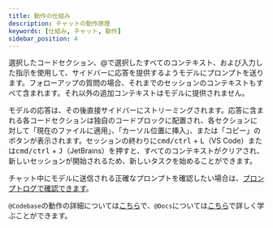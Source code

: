 ```yaml
---
title: 動作の仕組み
description: チャットの動作原理
keywords: [仕組み, チャット, 動作]
sidebar_position: 4
---
```


選択したコードセクション、@で選択したすべてのコンテキスト、および入力した指示を使用して、サイドバーに応答を提供するようモデルにプロンプトを送ります。フォローアップの質問の場合、それまでのセッションのコンテキストもすべて含まれます。それ以外の追加コンテキストはモデルに提供されません。

モデルの応答は、その後直接サイドバーにストリーミングされます。応答に含まれる各コードセクションは独自のコードブロックに配置され、各セクションに対して「現在のファイルに適用」、「カーソル位置に挿入」、または「コピー」のボタンが表示されます。セッションの終わりに<kbd>cmd/ctrl</kbd> + <kbd>L</kbd>（VS Code）または<kbd>cmd/ctrl</kbd> + <kbd>J</kbd>（JetBrains）を押すと、すべてのコンテキストがクリアされ、新しいセッションが開始されるため、新しいタスクを始めることができます。

チャット中にモデルに送信される正確なプロンプトを確認したい場合は、[プロンプトログで確認できます](troubleshooting.md#llm-prompt-logs)。

`@Codebase`の動作の詳細については[こちら](../customize/deep-dives/codebase.md)で、`@Docs`については[こちら](../customize/deep-dives/docs.md)で詳しく学ぶことができます。
